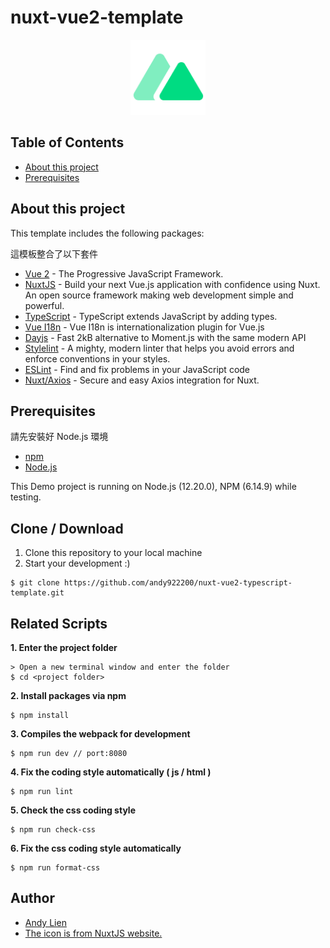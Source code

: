 # nuxt-vue2-template

<p align="center">
    <img src="./iconForReadme.png" alt="logo" width="120" height="120">
</p>

## Table of Contents
- [About this project](#about-this-project)
- [Prerequisites](#prerequisites)

## About this project 
<p>This template includes the following packages:</p>
<p>這模板整合了以下套件</p>

- [Vue 2](https://vuejs.org/) - The Progressive JavaScript Framework.
- [NuxtJS](https://nuxtjs.org/) - Build your next Vue.js application with confidence using Nuxt. An open source framework making web development simple and powerful.
- [TypeScript](https://www.typescriptlang.org/) - TypeScript extends JavaScript by adding types.
- [Vue I18n](https://kazupon.github.io/vue-i18n/) - Vue I18n is internationalization plugin for Vue.js
- [Dayjs](https://day.js.org/) - Fast 2kB alternative to Moment.js with the same modern API
- [Stylelint](https://stylelint.io/) - A mighty, modern linter that helps you avoid errors and enforce conventions in your styles.
- [ESLint](https://eslint.org/) - Find and fix problems in your JavaScript code
- [Nuxt/Axios](https://axios.nuxtjs.org/) - Secure and easy Axios integration for Nuxt.

## Prerequisites
<p>請先安裝好 Node.js 環境</p>

- [npm](https://www.npmjs.com/get-npm)
- [Node.js](https://nodejs.org/en/download/)

This Demo project is running on Node.js (12.20.0), NPM (6.14.9) while testing.

## Clone / Download
1. Clone this repository to your local machine
2. Start your development :)

```
$ git clone https://github.com/andy922200/nuxt-vue2-typescript-template.git
```

## Related Scripts

**1. Enter the project folder**
```
> Open a new terminal window and enter the folder
$ cd <project folder>
```
**2. Install packages via npm**
```
$ npm install
```
**3. Compiles the webpack for development**
```
$ npm run dev // port:8080
```
**4. Fix the coding style automatically ( js / html )**
```
$ npm run lint
```
**5. Check the css coding style**
```
$ npm run check-css
```
**6. Fix the css coding style automatically**
```
$ npm run format-css
```
## Author
- [Andy Lien](https://github.com/andy922200)
- [The icon is from NuxtJS website.](https://nuxtjs.org/design/)